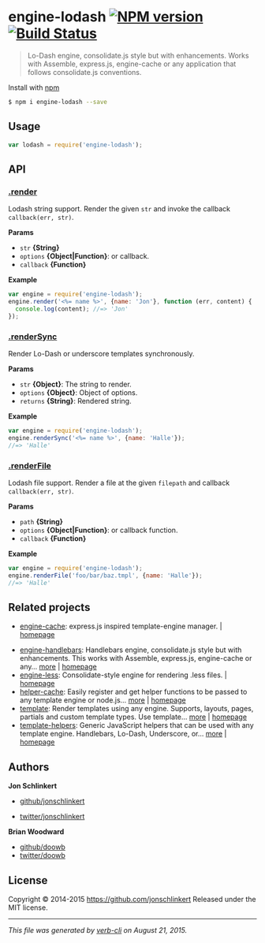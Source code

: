 # engine-lodash [![NPM version](https://badge.fury.io/js/engine-lodash.svg)](http://badge.fury.io/js/engine-lodash)  [![Build Status](https://travis-ci.org/jonschlinkert/engine-lodash.svg)](https://travis-ci.org/jonschlinkert/engine-lodash)

> Lo-Dash engine, consolidate.js style but with enhancements. Works with Assemble, express.js, engine-cache or any application that follows consolidate.js conventions.

Install with [npm](https://www.npmjs.com/)

```sh
$ npm i engine-lodash --save
```

## Usage

```js
var lodash = require('engine-lodash');
```

## API

### [.render](index.js#L56)

Lodash string support. Render the given `str` and invoke the callback `callback(err, str)`.

**Params**

* `str` **{String}**
* `options` **{Object|Function}**: or callback.
* `callback` **{Function}**

**Example**

```js
var engine = require('engine-lodash');
engine.render('<%= name %>', {name: 'Jon'}, function (err, content) {
  console.log(content); //=> 'Jon'
});
```

### [.renderSync](index.js#L140)

Render Lo-Dash or underscore templates synchronously.

**Params**

* `str` **{Object}**: The string to render.
* `options` **{Object}**: Object of options.
* `returns` **{String}**: Rendered string.

**Example**

```js
var engine = require('engine-lodash');
engine.renderSync('<%= name %>', {name: 'Halle'});
//=> 'Halle'
```

### [.renderFile](index.js#L171)

Lodash file support. Render a file at the given `filepath` and callback `callback(err, str)`.

**Params**

* `path` **{String}**
* `options` **{Object|Function}**: or callback function.
* `callback` **{Function}**

**Example**

```js
var engine = require('engine-lodash');
engine.renderFile('foo/bar/baz.tmpl', {name: 'Halle'});
//=> 'Halle'
```

## Related projects

* [engine-cache](https://www.npmjs.com/package/engine-cache): express.js inspired template-engine manager. | [homepage](https://github.com/jonschlinkert/engine-cache)
+ [engine-handlebars](https://www.npmjs.com/package/engine-handlebars): Handlebars engine, consolidate.js style but with enhancements. This works with Assemble, express.js, engine-cache or any… [more](https://www.npmjs.com/package/engine-handlebars) | [homepage](https://github.com/jonschlinkert/engine-handlebars)
+ [engine-less](https://www.npmjs.com/package/engine-less): Consolidate-style engine for rendering .less files. | [homepage](https://github.com/jonschlinkert/engine-less)
+ [helper-cache](https://www.npmjs.com/package/helper-cache): Easily register and get helper functions to be passed to any template engine or node.js… [more](https://www.npmjs.com/package/helper-cache) | [homepage](https://github.com/jonschlinkert/helper-cache)
+ [template](https://www.npmjs.com/package/template): Render templates using any engine. Supports, layouts, pages, partials and custom template types. Use template… [more](https://www.npmjs.com/package/template) | [homepage](https://github.com/jonschlinkert/template)
+ [template-helpers](https://www.npmjs.com/package/template-helpers): Generic JavaScript helpers that can be used with any template engine. Handlebars, Lo-Dash, Underscore, or… [more](https://www.npmjs.com/package/template-helpers) | [homepage](https://github.com/jonschlinkert/template-helpers)

## Authors

**Jon Schlinkert**

* [github/jonschlinkert](https://github.com/jonschlinkert)
+ [twitter/jonschlinkert](http://twitter.com/jonschlinkert)

**Brian Woodward**

* [github/doowb](https://github.com/doowb)
* [twitter/doowb](http://twitter.com/doowb)

## License

Copyright © 2014-2015 https://github.com/jonschlinkert
Released under the MIT license.

***

_This file was generated by [verb-cli](https://github.com/assemble/verb-cli) on August 21, 2015._
